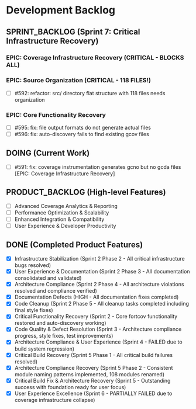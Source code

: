# Development Backlog

## SPRINT_BACKLOG (Sprint 7: Critical Infrastructure Recovery)

### EPIC: Coverage Infrastructure Recovery (CRITICAL - BLOCKS ALL)

### EPIC: Source Organization (CRITICAL - 118 FILES!)
- [ ] #592: refactor: src/ directory flat structure with 118 files needs organization

### EPIC: Core Functionality Recovery
- [ ] #595: fix: file output formats do not generate actual files
- [ ] #596: fix: auto-discovery fails to find existing gcov files

## DOING (Current Work)
- [ ] #591: fix: coverage instrumentation generates gcno but no gcda files [EPIC: Coverage Infrastructure Recovery]

## PRODUCT_BACKLOG (High-level Features)
- [ ] Advanced Coverage Analytics & Reporting
- [ ] Performance Optimization & Scalability  
- [ ] Enhanced Integration & Compatibility
- [ ] User Experience & Developer Productivity

## DONE (Completed Product Features)
- [x] Infrastructure Stabilization (Sprint 2 Phase 2 - All critical infrastructure bugs resolved)
- [x] User Experience & Documentation (Sprint 2 Phase 3 - All documentation consolidated and validated)
- [x] Architecture Compliance (Sprint 2 Phase 4 - All architecture violations resolved and compliance verified)
- [x] Documentation Defects (HIGH - All documentation fixes completed)
- [x] Code Cleanup (Sprint 2 Phase 5 - All cleanup tasks completed including final style fixes)
- [x] Critical Functionality Recovery (Sprint 2 - Core fortcov functionality restored and auto-discovery working)
- [x] Code Quality & Defect Resolution (Sprint 3 - Architecture compliance progress, style fixes, test improvements)
- [x] Architecture Compliance & User Experience (Sprint 4 - FAILED due to build system regression)
- [x] Critical Build Recovery (Sprint 5 Phase 1 - All critical build failures resolved)
- [x] Architecture Compliance Recovery (Sprint 5 Phase 2 - Consistent module naming patterns implemented, 108 modules renamed)
- [x] Critical Build Fix & Architecture Recovery (Sprint 5 - Outstanding success with foundation ready for user focus)
- [x] User Experience Excellence (Sprint 6 - PARTIALLY FAILED due to coverage infrastructure collapse)